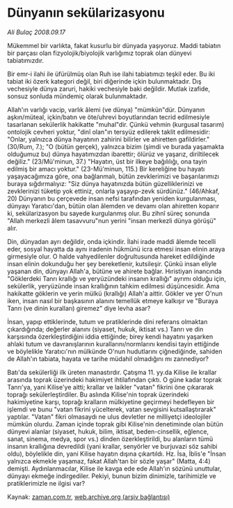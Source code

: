 # Dünyanın sekülarizasyonu

*Ali Bulaç 2008.09.17*

<tr><td class="metin" colspan="2" style="padding-top: 20px; padding-left: 5px; padding-right: 10px;">Mükemmel bir varlıkta, fakat kusurlu bir dünyada yaşıyoruz. Maddi tabiatın bir parçası olan fizyolojik/biyolojik varlığımız toprak olan dünyevi tabiatımızdır.</td></tr><tr><td class="metin" colspan="2" style="padding-top: 20px; padding-left: 5px; padding-right: 10px;"><p>Bir emr-i ilahi ile üfürülmüş olan Ruh ise ilahi tabiatımızı teşkil eder. Bu iki tabiat iki özerk kategori değil, biri diğerinde içkin bulunmaktadır. Dış vechesiyle dünya zaruri, hakiki vechesiyle baki değildir. Mutlak izafide, sonsuz sonluda mündemiç olarak bulunmaktadır.
<p> Allah'ın varlığı vacip, varlık âlemi (ve dünya) "mümkün"dür. Dünyanın aşkın/müteal, içkin/batın ve öte/uhrevi boyutlarından tecrid edilmesiyle tasarlanan sekülerlik hakikatte "muhal"dir. Çünkü vehmin (kurgusal tasarım) ontolojik cevheri yoktur, "dinî olan"ın tersyüz edilerek taklit edilmesidir: "Onlar, yalnızca dünya hayatının zahirini bilirler ve ahiretten gafildirler." (30/Rum, 7.); "O (bütün gerçek), yalnızca bizim (şimdi ve burada yaşamakta olduğumuz bu) dünya hayatımızdan ibarettir; ölürüz ve yaşarız, diriltilecek değiliz." (23/Mü'minun, 37.) "Hayatın, üst bir ilkeye bağılılığı, ona tayin edilmiş bir amacı yoktur." (23-Mü'minun, 115.) Bir kereliğine bu hayatı yaşayacağımıza göre, ona bağlanmalı, bütün zevklerimizi ve başarılarımızı buraya sığdırmalıyız: "Siz dünya hayatınızda bütün güzelliklerinizi ve zevklerinizi tüketip yok ettiniz, onlarla yaşayıp-zevk sürdünüz." (46/Ahkaf, 20) Dünyanın bu çerçevede insan nefsi tarafından yeniden kurgulanması, dünyayı Yaratıcı'dan, bütün olan âlemden ve devamı olan ahiretten koparır ki, sekülarizasyon bu sayede kurgulanmış olur. Bu zihnî süreç sonunda "Allah merkezli âlem tasavvuru"nun yerini "insan merkezli dünya görüşü" alır.
<p> Din, dünyadan ayrı değildir, onda içkindir. İlahi irade maddi âlemde tecelli eder, sosyal hayatta da aynı iradenin hükmünü icra etmesi insan elinin araya girmesiyle olur. O halde vahyedilenler doğrultusunda hareket edildiğinde insan elinin dokunduğu her şey bereketlenir, kutsileşir. Çünkü insan eliyle yaşanan din, dünyayı Allah'a, bütüne ve ahirete bağlar. Hıristiyan inancında "Göklerdeki Tanrı krallığı ve yeryüzündeki insanın krallığı" ayrımı olduğu için, sekülerlik, yeryüzünde insan krallığının tahkim edilmesi düşüncesidir. Ama hakikatte göklerin ve yerin mülkü (krallığı) Allah'a aittir. Gökler ve yer O'nun iken, insan nasıl bir başkasının alanını temellük etmeye kalkışır ve "Buraya Tanrı (ve dinin kuralları) giremez" diye levha asar?
<p> İnsan, yapıp ettiklerinde, tutum ve pratiklerinde dini referans olmaktan çıkardığında; değerler alanını (siyaset, hukuk, iktisat vs.) Tanrı ve din karşısında özerkleştirdiğini iddia ettiğinde; birey kendi hayatını yaşarken ahlaki tutum ve davranışlarının kurallarını/normlarını kendisi tayin ettiğinde ve böylelikle Yaratıcı'nın mülkünde O'nun hudutlarını çiğnediğinde, sahiden de Allah'ın tabiata, hayata ve tarihe müdahil olmadığını mı zannediyor?
<p> Batı'da sekülerliği ilk üreten manastırdır. Çatışma 11. yy.da Kilise ile krallar arasında toprak üzerindeki hakimiyet ihtilafından çıktı. O güne kadar toprak Tanrı'ya, yani Kilise'ye aitti; krallar ve laikler "vatan" fikrini öne çıkararak toprağı sekülerleştirdiler. Bu aslında Kilise'nin toprak üzerindeki hakimiyetine karşı, toprağı kralların mülkiyetine geçirmeyi hedefleyen bir işlemdi ve bunu "vatan fikrini yücelterek, vatan sevgisini kutsallaştırarak" yaptılar. "Vatan" fikri olmasaydı ne ulus devletler ne milliyetçi ideolojiler mümkün olurdu. Zaman içinde toprak gibi Kilise'nin denetiminde olan bütün dünyevi alanlar (siyaset, hukuk, bilim, iktisat, beden-cinsellik, eğlence, sanat, sinema, medya, spor vs.) dinden özerkleştirildi, bu alanların tümü insanın krallığına devredildi (yani krallar, senyörler ve burjuvazi söz sahibi oldu), böylelikle din, yani Kilise hayatın dışına çıkartıldı. Hz. İsa, İblis'e "İnsan yalnızca ekmekle yaşamaz, fakat Allah'tan bir sözle yaşar" (Matta, 4:4) demişti. Aydınlanmacılar, Kilise ile kavga ede ede Allah'ın sözünü unuttular, dünyayı ekmeğe indirgediler. Pekiyi, bunun bizim dinimizle, tarihimizle ve pratiklerimizle ne ilgisi var?<br/></p></p></p></p></p></td></tr>

Kaynak: [zaman.com.tr](http://zaman.com.tr/yazar.do?yazino=739125), [web.archive.org (arşiv bağlantısı)](http://web.archive.org/web/20080920143121/http://www.zaman.com.tr:80/yazar.do?yazino=739125)
